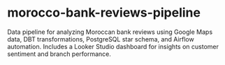 # morocco-bank-reviews-pipeline
Data pipeline for analyzing Moroccan bank reviews using Google Maps data, DBT transformations, PostgreSQL star schema, and Airflow automation. Includes a Looker Studio dashboard for insights on customer sentiment and branch performance.
